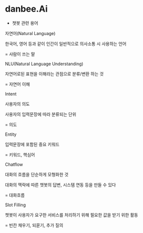 # danbee.Ai



- 챗봇 관련 용어

자연어(Natural Language)

한국어, 영어 등과 같이 인간이 일반적으로 의사소통 시 사용하는 언어

= 사람이 쓰는 말



NLU(Natural Language Understanding)

자연어로된 표현을 이해라는 관점으로 분류/변환 하는 것

= 자연어 이해



Intent

사용자의 의도

사용자의 입력문장에 따라 분류되는 단위

= 의도



Entity

입력문장에 포함된 중요 키워드

= 키워드, 핵심어



Chatflow

대화의 흐름을 단순하게 모형화한 것

대화의 맥락에 따른 챗봇의 답변, 시스템 연동 등을 만들 수 있다

= 대화흐름



Slot Filling

챗봇이 사용자가 요구한 서비스를 처리하기 위해 필요한 값을 받기 위한 활동

= 빈칸 채우기, 되묻기, 추가 질의





